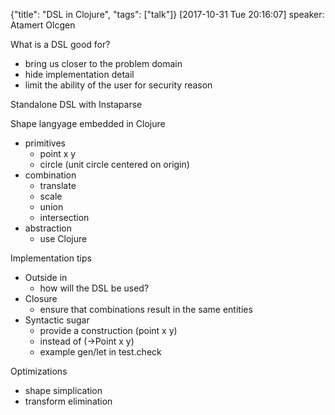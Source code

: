 {"title": "DSL in Clojure", "tags": ["talk"]}
[2017-10-31 Tue 20:16:07]
speaker: Atamert Olcgen

What is a DSL good for?
* bring us closer to the problem domain
* hide implementation detail
* limit the ability of the user for security reason

Standalone DSL with Instaparse

Shape langyage embedded in Clojure
* primitives
  * point x y
  * circle (unit circle centered on origin)
* combination
  * translate
  * scale
  * union
  * intersection
* abstraction
  * use Clojure

Implementation tips
* Outside in
  * how will the DSL be used?
* Closure
  * ensure that combinations result in the same entities
* Syntactic sugar
  * provide a construction (point x y)
  * instead of (->Point x y)
  * example gen/let in test.check

Optimizations
* shape simplication
* transform elimination

